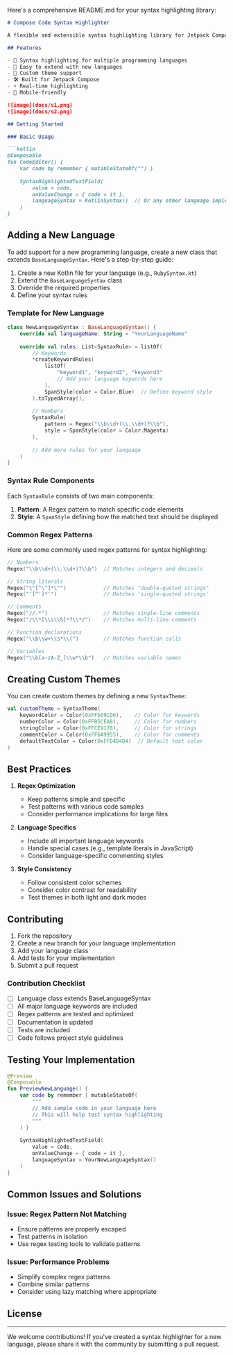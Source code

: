Here's a comprehensive README.md for your syntax highlighting library:

```markdown
# Compose Code Syntax Highlighter

A flexible and extensible syntax highlighting library for Jetpack Compose text fields. This library allows easy addition of new programming languages and custom themes.

## Features

- 🎨 Syntax highlighting for multiple programming languages
- 🔌 Easy to extend with new languages
- 🎯 Custom theme support
- 🛠 Built for Jetpack Compose
- ⚡ Real-time highlighting
- 📱 Mobile-friendly

![image](docs/s1.png)
![image](docs/s2.png)

## Getting Started

### Basic Usage

```kotlin
@Composable
fun CodeEditor() {
    var code by remember { mutableStateOf("") }
    
    SyntaxHighlightedTextField(
        value = code,
        onValueChange = { code = it },
        languageSyntax = KotlinSyntax()  // Or any other language implementation
    )
}
```

## Adding a New Language

To add support for a new programming language, create a new class that extends `BaseLanguageSyntax`. Here's a step-by-step guide:

1. Create a new Kotlin file for your language (e.g., `RubySyntax.kt`)
2. Extend the `BaseLanguageSyntax` class
3. Override the required properties
4. Define your syntax rules

### Template for New Language

```kotlin
class NewLanguageSyntax : BaseLanguageSyntax() {
    override val languageName: String = "YourLanguageName"
    
    override val rules: List<SyntaxRule> = listOf(
        // Keywords
        *createKeywordRules(
            listOf(
                "keyword1", "keyword2", "keyword3"
                // Add your language keywords here
            ),
            SpanStyle(color = Color.Blue)  // Define keyword style
        ).toTypedArray(),
        
        // Numbers
        SyntaxRule(
            pattern = Regex("\\b\\d+(\\.\\d+)?\\b"),
            style = SpanStyle(color = Color.Magenta)
        ),
        
        // Add more rules for your language
    )
}
```

### Syntax Rule Components

Each `SyntaxRule` consists of two main components:

1. **Pattern**: A Regex pattern to match specific code elements
2. **Style**: A `SpanStyle` defining how the matched text should be displayed

### Common Regex Patterns

Here are some commonly used regex patterns for syntax highlighting:

```kotlin
// Numbers
Regex("\\b\\d+(\\.\\d+)?\\b")  // Matches integers and decimals

// String literals
Regex("\"[^\"]*\"")            // Matches "double-quoted strings"
Regex("'[^']*'")               // Matches 'single-quoted strings'

// Comments
Regex("//.*")                  // Matches single-line comments
Regex("/\\*[\\s\\S]*?\\*/")    // Matches multi-line comments

// Function declarations
Regex("\\b\\w+\\s*\\(")        // Matches function calls

// Variables
Regex("\\b[a-zA-Z_]\\w*\\b")   // Matches variable names
```

## Creating Custom Themes

You can create custom themes by defining a new `SyntaxTheme`:

```kotlin
val customTheme = SyntaxTheme(
    keywordColor = Color(0xFF569CD6),    // Color for keywords
    numberColor = Color(0xFFB5CEA8),     // Color for numbers
    stringColor = Color(0xFFCE9178),     // Color for strings
    commentColor = Color(0xFF6A9955),    // Color for comments
    defaultTextColor = Color(0xFFD4D4D4)  // Default text color
)
```

## Best Practices

1. **Regex Optimization**
    - Keep patterns simple and specific
    - Test patterns with various code samples
    - Consider performance implications for large files

2. **Language Specifics**
    - Include all important language keywords
    - Handle special cases (e.g., template literals in JavaScript)
    - Consider language-specific commenting styles

3. **Style Consistency**
    - Follow consistent color schemes
    - Consider color contrast for readability
    - Test themes in both light and dark modes

## Contributing

1. Fork the repository
2. Create a new branch for your language implementation
3. Add your language class
4. Add tests for your implementation
5. Submit a pull request

### Contribution Checklist

- [ ] Language class extends BaseLanguageSyntax
- [ ] All major language keywords are included
- [ ] Regex patterns are tested and optimized
- [ ] Documentation is updated
- [ ] Tests are included
- [ ] Code follows project style guidelines

## Testing Your Implementation

```kotlin
@Preview
@Composable
fun PreviewNewLanguage() {
    var code by remember { mutableStateOf(
        """
        // Add sample code in your language here
        // This will help test syntax highlighting
        """
    ) }
    
    SyntaxHighlightedTextField(
        value = code,
        onValueChange = { code = it },
        languageSyntax = YourNewLanguageSyntax()
    )
}
```

## Common Issues and Solutions

### Issue: Regex Pattern Not Matching
- Ensure patterns are properly escaped
- Test patterns in isolation
- Use regex testing tools to validate patterns

### Issue: Performance Problems
- Simplify complex regex patterns
- Combine similar patterns
- Consider using lazy matching where appropriate

## License




---

We welcome contributions! If you've created a syntax highlighter for a new language, please share it with the community by submitting a pull request.
```

